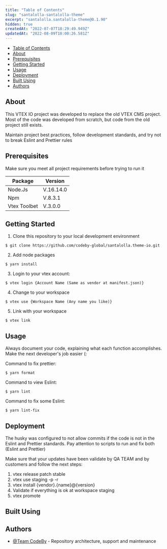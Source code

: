 ```yaml
---
title: "Table of Contents"
slug: "santalolla-santalolla-theme"
excerpt: "santalolla.santalolla-theme@0.1.90"
hidden: true
createdAt: "2022-07-07T18:29:49.949Z"
updatedAt: "2022-08-09T18:00:26.581Z"
---
```

- [Table of Contents](#table-of-contents)
- [About <a name = "about"></a>](#about-)
- [Prerequisites](#prerequisites)
- [Getting Started <a name = "getting_started"></a>](#getting-started-)
- [Usage <a name="usage"></a>](#usage-)
- [Deployment <a name = "deployment"></a>](#deployment-)
- [Built Using <a name = "built_using"></a>](#built-using-)
- [Authors <a name = "authors"></a>](#authors-)

## About <a name = "about"></a>

This VTEX IO project was developed to replace the old VTEX CMS project. Most of the code was developed from scratch, but code from the old project still exists.

Maintain project best practices, follow development standards, and try not to break Eslint and Prettier rules

## Prerequisites

Make sure you meet all project requirements before trying to run it

| Package           | Version          |
------------------- | ------------------
|Node.Js            | V.16.14.0        |
|Npm                | V.8.3.1          |
|Vtex Toolbet       | V.3.0.0          |


## Getting Started <a name = "getting_started"></a>

1. Clone this repository to your local development environment

```
$ git clone https://github.com/codeby-global/santalolla.theme-io.git
```

2. Add node packages

```
$ yarn install
```

3. Login to your vtex account:

```
$ vtex login {Account Name (Same as vendor at manifest.json)}
```

4. Change to your workspace

```
$ vtex use {Workspace Name (Any name you like)}
```

5. Link with your workspace

```
$ vtex link
```

## Usage <a name="usage"></a>

Always document your code, explaining what each function accomplishes. Make the next developer's job easier (:

Command to fix prettier:
```
$ yarn format
```

Command to view Eslint:
```
$ yarn lint
```

Command to fix some Eslint:
```
$ yarn lint-fix
```

## Deployment <a name = "deployment"></a>

The husky was configured to not allow commits if the code is not in the Eslint and Prettier standards. Pay attention to scripts to run and fix both (Eslint and Prettier)

Make sure that your updates have been validate by QA TEAM and by customers and follow the next steps:

1. vtex release patch stable
2. vtex use staging -p -r
3. vtex install {vendor}.{name}@{version}
4. Validate if everything is ok at workspace staging
5. vtex promote

## Built Using <a name = "built_using"></a>


## Authors <a name = "authors"></a>

- [@Team CodeBy](https://github.com/codeby-global) - Repository architecture, support and maintenance